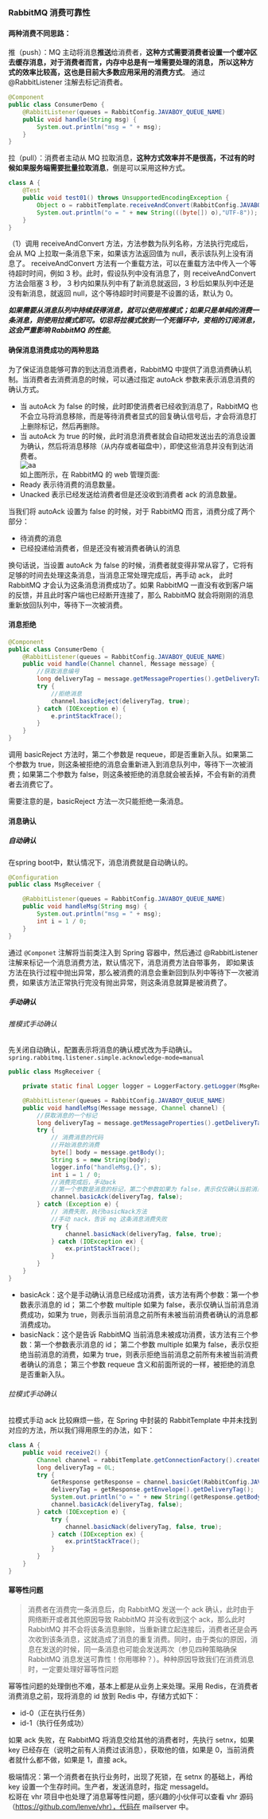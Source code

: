 ### RabbitMQ 消费可靠性 
#### 两种消费不同思路：  
推（push）：MQ 主动将消息**推送**给消费者，**这种方式需要消费者设置一个缓冲区去缓存消息，对于消费者而言，内存中总是有一堆需要处理的消息，
所以这种方式的效率比较高，这也是目前大多数应用采用的消费方式**。
通过 @RabbitListener 注解去标记消费者。
```java
@Component
public class ConsumerDemo {
    @RabbitListener(queues = RabbitConfig.JAVABOY_QUEUE_NAME)
    public void handle(String msg) {
        System.out.println("msg = " + msg);
    }
}
```

拉（pull）：消费者主动从 MQ 拉取消息，**这种方式效率并不是很高，不过有的时候如果服务端需要批量拉取消息**，倒是可以采用这种方式。
```java
class A {
    @Test
    public void test01() throws UnsupportedEncodingException {
        Object o = rabbitTemplate.receiveAndConvert(RabbitConfig.JAVABOY_QUEUE_NAME);
        System.out.println("o = " + new String(((byte[]) o),"UTF-8"));
    }
}
```
（1）调用 receiveAndConvert 方法，方法参数为队列名称，方法执行完成后，会从 MQ 上拉取一条消息下来，如果该方法返回值为 null，表示该队列上没有消息了。
receiveAndConvert 方法有一个重载方法，可以在重载方法中传入一个等待超时时间，例如 3 秒。此时，假设队列中没有消息了，则 receiveAndConvert 方法会阻塞 3 秒，
3 秒内如果队列中有了新消息就返回，3 秒后如果队列中还是没有新消息，就返回 null，这个等待超时时间要是不设置的话，默认为 0。

***如果需要从消息队列中持续获得消息，就可以使用推模式；如果只是单纯的消费一条消息，则使用拉模式即可。切忌将拉模式放到一个死循环中，变相的订阅消息，这会严重影响 RabbitMQ 的性能***。  

#### 确保消息消费成功的两种思路
为了保证消息能够可靠的到达消息消费者，RabbitMQ 中提供了消息消费确认机制。当消费者去消费消息的时候，可以通过指定 autoAck 参数来表示消息消费的确认方式。    
- 当 autoAck 为 false 的时候，此时即使消费者已经收到消息了，RabbitMQ 也不会立马将消息移除，而是等待消费者显式的回复确认信号后，才会将消息打上删除标记，然后再删除。
- 当 autoAck 为 true 的时候，此时消息消费者就会自动把发送出去的消息设置为确认，然后将消息移除（从内存或者磁盘中），即使这些消息并没有到达消费者。  
![aa](1678773645(1).jpg)  
如上图所示，在 RabbitMQ 的 web 管理页面:  
- Ready 表示待消费的消息数量。  
- Unacked 表示已经发送给消费者但是还没收到消费者 ack 的消息数量。  

当我们将 autoAck 设置为 false 的时候，对于 RabbitMQ 而言，消费分成了两个部分：
- 待消费的消息  
- 已经投递给消费者，但是还没有被消费者确认的消息  

换句话说，当设置 autoAck 为 false 的时候，消费者就变得非常从容了，它将有足够的时间去处理这条消息，当消息正常处理完成后，再手动 ack，
此时 RabbitMQ 才会认为这条消息消费成功了。如果 RabbitMQ 一直没有收到客户端的反馈，并且此时客户端也已经断开连接了，那么 RabbitMQ 就会将刚刚的消息重新放回队列中，等待下一次被消费。

#### 消息拒绝  
```java
@Component
public class ConsumerDemo {
    @RabbitListener(queues = RabbitConfig.JAVABOY_QUEUE_NAME)
    public void handle(Channel channel, Message message) {
        //获取消息编号
        long deliveryTag = message.getMessageProperties().getDeliveryTag();
        try {
            //拒绝消息
            channel.basicReject(deliveryTag, true);
        } catch (IOException e) {
            e.printStackTrace();
        }
    }
}
```
调用 basicReject 方法时，第二个参数是 requeue，即是否重新入队。如果第二个参数为 true，则这条被拒绝的消息会重新进入到消息队列中，等待下一次被消费；如果第二个参数为 false，则这条被拒绝的消息就会被丢掉，不会有新的消费者去消费它了。

需要注意的是，basicReject 方法一次只能拒绝一条消息。  
#### 消息确认 
##### 自动确认 
在spring boot中，默认情况下，消息消费就是自动确认的。
```java
@Configuration
public class MsgReceiver {

    @RabbitListener(queues = RabbitConfig.JAVABOY_QUEUE_NAME)
    public void handleMsg(String msg) {
        System.out.println("msg = " + msg);
        int i = 1 / 0;
    }
}
```
通过 `@Componet` 注解将当前类注入到 Spring 容器中，然后通过 @RabbitListener 注解来标记一个消息消费方法，默认情况下，消息消费方法自带事务，
即如果该方法在执行过程中抛出异常，那么被消费的消息会重新回到队列中等待下一次被消费，如果该方法正常执行完没有抛出异常，则这条消息就算是被消费了。
##### 手动确认
###### 推模式手动确认
先关闭自动确认，配置表示将消息的确认模式改为手动确认。
`spring.rabbitmq.listener.simple.acknowledge-mode=manual`  
```java
public class MsgReceiver {

    private static final Logger logger = LoggerFactory.getLogger(MsgReceiver.class);

    @RabbitListener(queues = RabbitConfig.JAVABOY_QUEUE_NAME)
    public void handleMsg(Message message, Channel channel) {
        //获取消息的一个标记
        long deliveryTag = message.getMessageProperties().getDeliveryTag();
        try {
            // 消费消息的代码
            //开始消息的消费
            byte[] body = message.getBody();
            String s = new String(body);
            logger.info("handleMsg,{}", s);
            int i = 1 / 0;
            //消费完成后，手动ack
            //第一个参数是消息的标记，第二个参数如果为 false，表示仅仅确认当前消息，如果为 true，表示之前所有的消息都确认消费成功
            channel.basicAck(deliveryTag, false);
        } catch (Exception e) {
            // 消费失败，执行basicNack方法
            //手动 nack，告诉 mq 这条消息消费失败
            try {
                channel.basicNack(deliveryTag, false, true);
            } catch (IOException ex) {
                ex.printStackTrace();
            }
        }
    }
}
```
- basicAck：这个是手动确认消息已经成功消费，该方法有两个参数：第一个参数表示消息的 id；
第二个参数 multiple 如果为 false，表示仅确认当前消息消费成功，如果为 true，则表示当前消息之前所有未被当前消费者确认的消息都消费成功。
- basicNack：这个是告诉 RabbitMQ 当前消息未被成功消费，该方法有三个参数：第一个参数表示消息的 id；
第二个参数 multiple 如果为 false，表示仅拒绝当前消息的消费，如果为 true，则表示拒绝当前消息之前所有未被当前消费者确认的消息；
第三个参数 requeue 含义和前面所说的一样，被拒绝的消息是否重新入队。  

###### 拉模式手动确认
拉模式手动 ack 比较麻烦一些，在 Spring 中封装的 RabbitTemplate 中并未找到对应的方法，所以我们得用原生的办法，如下：
```java
class A {
    public void receive2() {
        Channel channel = rabbitTemplate.getConnectionFactory().createConnection().createChannel(false);
        long deliveryTag = 0L;
        try {
            GetResponse getResponse = channel.basicGet(RabbitConfig.JAVABOY_QUEUE_NAME, false);
            deliveryTag = getResponse.getEnvelope().getDeliveryTag();
            System.out.println("o = " + new String((getResponse.getBody()), "UTF-8"));
            channel.basicAck(deliveryTag, false);
        } catch (IOException e) {
            try {
                channel.basicNack(deliveryTag, false, true);
            } catch (IOException ex) {
                ex.printStackTrace();
            }
        }
    }
}
```

#### 幂等性问题 
> 消费者在消费完一条消息后，向 RabbitMQ 发送一个 ack 确认，此时由于网络断开或者其他原因导致 RabbitMQ 并没有收到这个 ack，那么此时 RabbitMQ 并不会将该条消息删除，当重新建立起连接后，消费者还是会再次收到该条消息，这就造成了消息的重复消费。同时，由于类似的原因，消息在发送的时候，同一条消息也可能会发送两次（参见四种策略确保 RabbitMQ 消息发送可靠性！你用哪种？）。种种原因导致我们在消费消息时，一定要处理好幂等性问题   

幂等性问题的处理倒也不难，基本上都是从业务上来处理。采用 Redis，在消费者消费消息之前，现将消息的 id 放到 Redis 中，存储方式如下：  
- id-0（正在执行任务）  
- id-1（执行任务成功）  

如果 ack 失败，在 RabbitMQ 将消息交给其他的消费者时，先执行 setnx，如果 key 已经存在（说明之前有人消费过该消息），获取他的值，如果是 0，当前消费者就什么都不做，如果是 1，直接 ack。  

极端情况：第一个消费者在执行业务时，出现了死锁，在 setnx 的基础上，再给 key 设置一个生存时间。生产者，发送消息时，指定 messageId。  
松哥在 vhr 项目中也处理了消息幂等性问题，感兴趣的小伙伴可以查看 vhr 源码（https://github.com/lenve/vhr），代码在 mailserver 中。  

